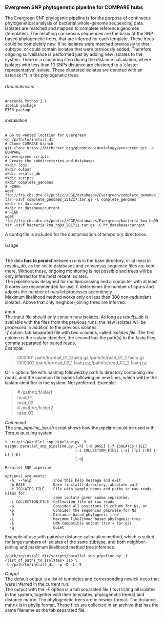 ### Evergreen SNP phylogenetic pipeline for COMPARE hubs

The Evergreen SNP phylogenic pipeline is for the purpose of continuous phylogenetical analysis of bacterial whole-genome sequencing data.  
Isolates are matched and mapped to complete reference genomes (templates). The resulting consensus sequences are the basis of the SNP based phylogenetic trees, that are inferred for each template. These trees could be completely new, if no isolates were matched previously to that subtype, or could contain isolates that were previously added. Therefore ongoing surveillance is performed just by adding new isolates to the system. There is a clustering step during the distance calculation, where isolates with less than 10 SNPs distance are clustered to a 'cluster representative' isolate. These clustered isolates are denoted with an asterisk (\*) in the phylogenetic trees.  

###### Dependencies
```
Anaconda Python 2.7
Joblib package
ETE3 package
```

###### Installation
```
# Go to wanted location for Evergreen
cd /path/to/install_dir
# Clone COMPARE branch
git clone https://bitbucket.org/genomicepidemiology/evergreen.git -b COMPARE
mv evergreen scripts
# Create the subdirectories and databases
mkdir logs
mkdir output
mkdir results_db
mkdir scripts
mkdir complete_genomes
# ~20Gb
wget ftp://ftp.cbs.dtu.dk/public//CGE/databases/Evergreen/complete_genomes_151217.tar.gz
tar -xzvf complete_genomes_151217.tar.gz -C complete_genomes
mkdir hr_database
mkdir hr_database/current
# ~1Gb
wget ftp://ftp.cbs.dtu.dk/public//CGE/databases/Evergreen/bacteria_kma_hq99_201711.tar.gz
tar -xzvf bacteria_kma_hq99_201711.tar.gz -C hr_database/current
```

A config file is included for the customisation of temporary directories.

###### Usage

The data __has to persist__ between runs in the base directory, or at least in *results\_db*, as the sqlite databases and consensus sequence files are kept there. Without those, ongoing monitoring is not possible and trees will be only inferred for the most recent isolates.  
The pipeline was designed for multiprocessing and a computer with at least 8 cores are recommended for use. It determines the number of cpu-s and adjusts the number of parallel processes accordingly.  
Maximum likelihood method works only on less than 300 non-redundant isolates. Above that only neighbor-joining trees are inferred.

_Input_  
The input file should only contain new isolates. As long as *results\_db* is available with the files from the previous runs, the new isolates will be processed in addition to the previous isolates.  
*-f* option: tab separated file with two columns, called _isolates file_. The first column is the isolate identifier, the second has the path(s) to the fastq files, comma separated for paired reads.  
Example:
>I000001 /path/to/read_01_1.fastq.gz,/path/to/read_01_2.fastq.gz  
>I000002 /path/to/read_02_1.fastq.gz,/path/to/read_02_2.fastq.gz  

Or *-i* option: file with hashtag followed by path to directory containing raw reads, and the common file names following on new lines, which will be the isolate identifier in the system. Not preferred.
Example:  
>\# /path/to/folder1  
>read_01  
>read_02  
>\# /path/to/folder2  
>read_03  

_Command_  
The *snp_pipeline_job.sh* script shows how the pipeline could be used with Torque queuing system.
```
$ scripts/parallel_snp_pipeline.py -h
usage: parallel_snp_pipeline.py [-h] [-b BASE] [-f ISOLATES_FILE]
                                [-i COLLECTION_FILE] [-a] [-p] [-D] [-L] [-E]
                                [-q]

Parallel SNP pipeline

optional arguments:
  -h, --help          show this help message and exit
  -b BASE             Base (install) directory, absolute path
  -f ISOLATES_FILE    File with sample names and paths to raw reads. Files for
                      same isolate given comma separated.
  -i COLLECTION_FILE  Collection file of raw reads
  -a                  Consider all positions in column for Ns, or
  -p                  Consider the sequences pairwise for Ns
  -D                  Distance based phylogenic tree
  -L                  Maximum likelihood based phylogenic tree
  -E                  ENA compatible output (tsv + tar.gz)
  -q                  Quiet
```
Example of use with pairwise distance calculation method, which is suited for large numbers of isolates of the same subtype, and both neighbor-joining and maximum likelihood method tree inference.
```
/path/to/install_dir/scripts/parallel_snp_pipeline.py -f <list_of_paths_to_isolates>.iso \
-b /path/to/install_dir -p -D -L -E
```

_Output_  
The default output is a list of templates and corresponding newick trees that were inferred in the current run.  
The output with the *-E* option is a tab separated file (.tsv) listing all isolates in the system, together with their templates, phylogenetic tree(s) and distance matrix. The phylogenetic trees are in newick format. The distance matrix is in phylip format. These files are collected in an archive that has the same filename as the tab separated file.
